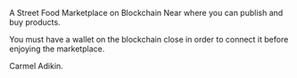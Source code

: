 A Street Food Marketplace on Blockchain Near where you can publish and buy products.

You must have a wallet on the blockchain close in order to connect it before enjoying the marketplace.

Carmel Adikin.